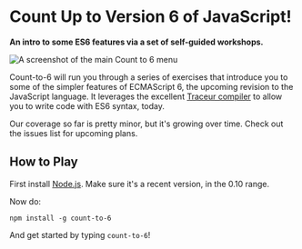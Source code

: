 # Count Up to Version 6 of JavaScript!

**An intro to some ES6 features via a set of self-guided workshops.**

![A screenshot of the main Count to 6 menu](screenshot.png)

Count-to-6 will run you through a series of exercises that introduce you to some of the simpler features of ECMAScript 6, the upcoming revision to the JavaScript language. It leverages the excellent [Traceur compiler](https://github.com/google/traceur-compiler/) to allow you to write code with ES6 syntax, today.

Our coverage so far is pretty minor, but it's growing over time. Check out the issues list for upcoming plans.

## How to Play

First install [Node.js](http://nodejs.org/). Make sure it's a recent version, in the 0.10 range.

Now do:

```
npm install -g count-to-6
```

And get started by typing `count-to-6`!
